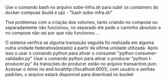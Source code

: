 Use o comando bash no arquivo sobe-infra.sh para subir os containers do docker-compose (build e up) -  "bash sobe-infra.sh"

Tive problemas com a criação dos volumes, tanto criando no compose ou separadamente não funcionou, no separado ele pede o caminho absoluto e no compose não sei por que não funcionou ... 


O sistema verifica se alguma transação seguida foi realizada em alguma outra unidade federativa(estado) a partir da última unidade utilizada.
Após isso o usar o comando python para ativar o consumer "python consumer-validador.py"
Usar o comando python para ativar o producer "python t-producer.py"
As transções do producer estão no arquivo transaction.json.
Acessar o minio no end locahttp://localhost:9001/, com usuário e senhas padrões, o arquivo estará disponivel para download no bucket 
